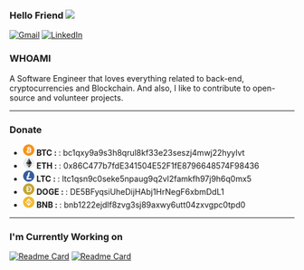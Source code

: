 ### Hello Friend <img src="https://media.giphy.com/media/hvRJCLFzcasrR4ia7z/giphy.gif" width="25px">

<a href="mailto:mehran.safaripour@gmail.com"><img alt="Gmail" src="https://img.shields.io/badge/Gmail-red?style=for-the-badge&logo=gmail&logoColor=white"/></a> <a href="https://www.linkedin.com/in/mehran-safaripour/"><img alt="LinkedIn" src="https://img.shields.io/badge/linkedin-blue?&style=for-the-badge&logo=linkedin&logoColor=white"/></a>

### WHOAMI

A Software Engineer that loves everything related to back-end, cryptocurrencies and Blockchain. And also, I like to contribute to open-source and volunteer projects.

<hr>

### Donate

- ![image](./img/bitcoin.png) <b>BTC : </b> : bc1qxy9a9s3h8qrul8kf33e23seszj4mwj22hyylvt <br>
- ![image](./img/ethereum.png) <b>ETH : </b> : 0x86C477b7fdE341504E52F1fE8796648574F98436 <br>
- ![image](./img/litecoin.png) <b>LTC : </b> : ltc1qsn9c0seke5npaug9q2vl2famkfh97j9h6q0mx5 <br>
- ![image](./img/dogecoin.png) <b>DOGE : </b> : DE5BFyqsiUheDijHAbj1HrNegF6xbmDdL1 <br>
- ![image](./img/binance-coin.png) <b>BNB : </b> : bnb1222ejdlf8zvg3sj89axwy6utt04zxvgpc0tpd0 <br>

<hr>

### I'm Currently Working on
[![Readme Card](https://github-readme-stats.vercel.app/api/pin/?username=b1ng-b0ng&repo=crypto-funds-portfolio)](https://github.com/b1ng-b0ng/crypto-funds-portfolio) [![Readme Card](https://github-readme-stats.vercel.app/api/pin/?username=b1ng-b0ng&repo=binance-pnl-checker)](https://github.com/b1ng-b0ng/binance-pnl-checker)

<!--
<hr>

### Status

<p>
  <img src=https://github-readme-stats.vercel.app/api?username=b1ng-b0ng&bg_color=191b1f&title_color=36beb6&text_color=fff&line_height=20&hide=["stars"] />
  <img src=https://github-readme-stats.vercel.app/api/top-langs/?username=hatamiarash7&layout=compact&bg_color=191b1f&title_color=36beb6&text_color=fff&hide=html,css&langs_count=4 />
</p>

-->
